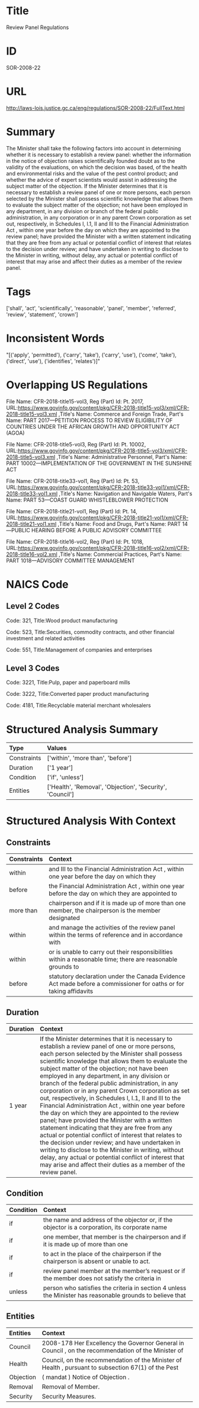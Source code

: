 # Title
Review Panel Regulations


# ID
SOR-2008-22

# URL
http://laws-lois.justice.gc.ca/eng/regulations/SOR-2008-22/FullText.html


# Summary
The Minister shall take the following factors into account in determining whether it is necessary to establish a review panel: whether the information in the notice of objection raises scientifically founded doubt as to the validity of the evaluations, on which the decision was based, of the health and environmental risks and the value of the pest control product; and whether the advice of expert scientists would assist in addressing the subject matter of the objection.
If the Minister determines that it is necessary to establish a review panel of one or more persons, each person selected by the Minister shall possess scientific knowledge that allows them to evaluate the subject matter of the objection; not have been employed in any department, in any division or branch of the federal public administration, in any corporation or in any parent Crown corporation as set out, respectively, in Schedules I, I.1, II and III to the  Financial Administration Act , within one year before the day on which they are appointed to the review panel; have provided the Minister with a written statement indicating that they are free from any actual or potential conflict of interest that relates to the decision under review; and have undertaken in writing to disclose to the Minister in writing, without delay, any actual or potential conflict of interest that may arise and affect their duties as a member of the review panel.


# Tags
['shall', 'act', 'scientifically', 'reasonable', 'panel', 'member', 'referred', 'review', 'statement', 'crown']


# Inconsistent Words
"[('apply', 'permitted'), ('carry', 'take'), ('carry', 'use'), ('come', 'take'), ('direct', 'use'), ('identifies', 'relates')]"


# Overlapping US Regulations
File Name: CFR-2018-title15-vol3, Reg (Part) Id: Pt. 2017, URL:https://www.govinfo.gov/content/pkg/CFR-2018-title15-vol3/xml/CFR-2018-title15-vol3.xml
,Title's Name: Commerce and Foreign Trade, Part's Name: PART 2017—PETITION PROCESS TO REVIEW ELIGIBILITY OF COUNTRIES UNDER THE AFRICAN GROWTH AND OPPORTUNITY ACT (AGOA)

File Name: CFR-2018-title5-vol3, Reg (Part) Id: Pt. 10002, URL:https://www.govinfo.gov/content/pkg/CFR-2018-title5-vol3/xml/CFR-2018-title5-vol3.xml
,Title's Name: Administrative Personnel, Part's Name: PART 10002—IMPLEMENTATION OF THE GOVERNMENT IN THE SUNSHINE ACT

File Name: CFR-2018-title33-vol1, Reg (Part) Id: Pt. 53, URL:https://www.govinfo.gov/content/pkg/CFR-2018-title33-vol1/xml/CFR-2018-title33-vol1.xml
,Title's Name: Navigation and Navigable Waters, Part's Name: PART 53—COAST GUARD WHISTLEBLOWER PROTECTION

File Name: CFR-2018-title21-vol1, Reg (Part) Id: Pt. 14, URL:https://www.govinfo.gov/content/pkg/CFR-2018-title21-vol1/xml/CFR-2018-title21-vol1.xml
,Title's Name: Food and Drugs, Part's Name: PART 14—PUBLIC HEARING BEFORE A PUBLIC ADVISORY COMMITTEE

File Name: CFR-2018-title16-vol2, Reg (Part) Id: Pt. 1018, URL:https://www.govinfo.gov/content/pkg/CFR-2018-title16-vol2/xml/CFR-2018-title16-vol2.xml
,Title's Name: Commercial Practices, Part's Name: PART 1018—ADVISORY COMMITTEE MANAGEMENT




# NAICS Code
## Level 2 Codes
Code: 321, Title:Wood product manufacturing

Code: 523, Title:Securities, commodity contracts, and other financial investment and related activities

Code: 551, Title:Management of companies and enterprises




## Level 3 Codes
Code: 3221, Title:Pulp, paper and paperboard mills

Code: 3222, Title:Converted paper product manufacturing

Code: 4181, Title:Recyclable material merchant wholesalers







# Structured Analysis Summary
| Type        | Values                                                    |
|:------------|:----------------------------------------------------------|
| Constraints | ['within', 'more than', 'before']                         |
| Duration    | ['1 year']                                                |
| Condition   | ['if', 'unless']                                          |
| Entities    | ['Health', 'Removal', 'Objection', 'Security', 'Council'] |


# Structured Analysis With Context
 


## Constraints
| Constraints   | Context                                                                                                           |
|:--------------|:------------------------------------------------------------------------------------------------------------------|
| within        | and III to the Financial Administration Act , within one year before the day on which they                        |
| before        | the Financial Administration Act , within one year before the day on which they are appointed to                  |
| more than     | chairperson and if it is made up of more than one member, the chairperson is the member designated                |
| within        | and manage the activities of the review panel within the terms of reference and in accordance with                |
| within        | or is unable to carry out their responsibilities within a reasonable time; there are reasonable grounds to        |
| before        | statutory declaration under the Canada Evidence Act made before a commissioner for oaths or for taking affidavits |


## Duration
| Duration   | Context                                                                                                                                                                                                                                                                                                                                                                                                                                                                                                                                                                                                                                                                                                                                                                                                                                                                                                                                                                                  |
|:-----------|:-----------------------------------------------------------------------------------------------------------------------------------------------------------------------------------------------------------------------------------------------------------------------------------------------------------------------------------------------------------------------------------------------------------------------------------------------------------------------------------------------------------------------------------------------------------------------------------------------------------------------------------------------------------------------------------------------------------------------------------------------------------------------------------------------------------------------------------------------------------------------------------------------------------------------------------------------------------------------------------------|
| 1 year     | If the Minister determines that it is necessary to establish a review panel of one or more persons, each person selected by the Minister shall possess scientific knowledge that allows them to evaluate the subject matter of the objection; not have been employed in any department, in any division or branch of the federal public administration, in any corporation or in any parent Crown corporation as set out, respectively, in Schedules I, I.1, II and III to the  Financial Administration Act , within one year before the day on which they are appointed to the review panel; have provided the Minister with a written statement indicating that they are free from any actual or potential conflict of interest that relates to the decision under review; and have undertaken in writing to disclose to the Minister in writing, without delay, any actual or potential conflict of interest that may arise and affect their duties as a member of the review panel. |


## Condition
| Condition   | Context                                                                                                   |
|:------------|:----------------------------------------------------------------------------------------------------------|
| if          | the name and address of the objector or, if the objector is a corporation, its corporate name             |
| if          | one member, that member is the chairperson and if it is made up of more than one                          |
| if          | to act in the place of the chairperson if  the chairperson is absent or unable to act.                    |
| if          | review panel member at the member’s request or if the member does not satisfy the criteria in             |
| unless      | person who satisfies the criteria in section 4 unless the Minister has reasonable grounds to believe that |


## Entities
| Entities   | Context                                                                                             |
|:-----------|:----------------------------------------------------------------------------------------------------|
| Council    | 2008-178 Her Excellency the Governor General in  Council , on the recommendation of the Minister of |
| Health     | Council, on the recommendation of the Minister of Health , pursuant to subsection 67(1) of the Pest |
| Objection  | ( mandat ) Notice of  Objection .                                                                   |
| Removal    | Removal  of Member.                                                                                 |
| Security   | Security  Measures.                                                                                 |


